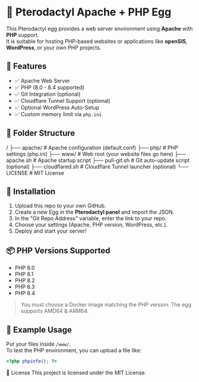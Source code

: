 # 🧪 Pterodactyl Apache + PHP Egg

This Pterodactyl egg provides a web server environment using **Apache** with **PHP** support.  
It is suitable for hosting PHP-based websites or applications like **openSIS**, **WordPress**, or your own PHP projects.

## 🚀 Features

- ✅ Apache Web Server
- ✅ PHP (8.0 - 8.4 supported)
- ✅ Git Integration (optional)
- ✅ Cloudflare Tunnel Support (optional)
- ✅ Optional WordPress Auto-Setup
- ✅ Custom memory limit via `php.ini`

## 📂 Folder Structure
  / ├── apache/ # Apache configuration (default.conf)
    ├── php/ # PHP settings (php.ini)
    ├── www/ # Web root (your website files go here)
    ├── apache.sh # Apache startup script
    ├── pull-git.sh # Git auto-update script (optional)
    ├── cloudflared.sh # Cloudflare Tunnel launcher (optional)
    └── LICENSE # MIT License

## 🧰 Installation

1. Upload this repo to your own GitHub.
2. Create a new Egg in the **Pterodactyl panel** and import the JSON.
3. In the "Git Repo Address" variable, enter the link to your repo.
4. Choose your settings (Apache, PHP version, WordPress, etc.).
5. Deploy and start your server!

## 📦 PHP Versions Supported

- PHP 8.0
- PHP 8.1
- PHP 8.2
- PHP 8.3
- PHP 8.4

> You must choose a Docker image matching the PHP version. The egg supports AMD64 & ARM64.

## 🧪 Example Usage

Put your files inside `/www/`.  
To test the PHP environment, you can upload a file like:

```php
<?php phpinfo(); ?>
```
📜 License
This project is licensed under the MIT License.

